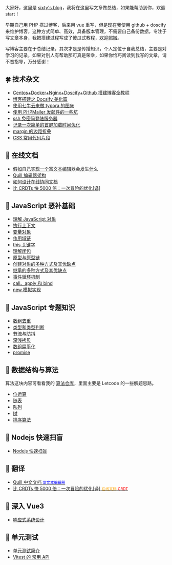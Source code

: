 大家好，这里是 [sixty's blog](https://www.sixtyden.com)，我将在这里写文章做总结，如果能帮助到你，欢迎 start！

早期自己用 PHP 搭过博客，后来用 vue 重写，但是现在我使用 github + doscify 来维护博客，这种方式简单、高效，具备版本管理，不需要自己备份数据，专注于写文章本身，我把搭建过程写成了傻瓜式教程，[欢迎照搬](normal/Centos+Docker+Nginx+Doscify+Github搭建博客全教程.md)。

写博客主要在于总结记录，其次才是是传播知识，个人定位于自我总结，主要是对学习的记录，如果对别人有帮助那可真是荣幸，如果你恰巧阅读到我写的文章，请不吝指导，万分感谢！

## 🍀 技术杂文

- [Centos+Docker+Nginx+Doscify+Github 搭建博客全教程](normal/Centos+Docker+Nginx+Doscify+Github搭建博客全教程.md)
- [博客搭建之 Docsify 美化篇](normal/博客搭建之Docsify美化篇.md)
- [使用七牛云来做 typora 的图床](normal/使用七牛云来做typora的图床.md)
- [使用 PHPMailer 发邮件的一些坑](normal/使用PHPMailer发邮件的一些坑.md)
- [ssh 免密码登陆服务器](normal/ssh免密码登陆服务器.md)
- [记录一次简单的首屏加载时间优化](normal/记录一次简单的首屏加载时间优化.md)
- [margin 的边距折叠](normal/margin的边距折叠.md)
- [CSS 常用代码片段](normal/CSS常用代码片段.md)

## 🌿 在线文档

- [假如自己实现一个富文本编辑器会发生什么](document-online/假如自己实现一个富文本编辑器会发生什么.md)
- [Quill 编辑器架构](document-online/Quill编辑器架构.md)
- [如何设计在线协同文档](document-online/如何设计在线协同文档.md)
- [比 CRDTs 快 5000 倍：一次冒险的优化[译]](document-online/比CRDTs快5000倍：一次冒险的优化[译])

## 🌾 JavaScript 恶补基础

- [理解 JavaScript 对象](javascript-base-learn/理解JavaScript对象.md)
- [执行上下文](javascript-base-learn/执行上下文.md)
- [变量对象](javascript-base-learn/变量对象.md)
- [作用域链](javascript-base-learn/作用域链.md)
- [this 关键字](javascript-base-learn/this关键字.md)
- [理解闭包](javascript-base-learn/理解闭包.md)
- [原型与原型链](javascript-base-learn/原型与原型链.md)
- [创建对象的多种方式及其优缺点](javascript-base-learn/创建对象的多种方式及其优缺点.md)
- [继承的多种方式及其优缺点](javascript-base-learn/继承的多种方式及其优缺点.md)
- [事件循环机制](javascript-base-learn/事件循环机制.md)
- [call、apply 和 bind](javascript-base-learn/call、apply和bind.md)
- [new 模拟实现](javascript-base-learn/new模拟实现.md)

## 🌵 JavaScript 专题知识

- [数组去重](javascript-special/数组去重.md)
- [类型和类型判断](javascript-special/类型和类型判断.md)
- [节流与防抖](javascript-special/节流与防抖.md)
- [深浅拷贝](javascript-special/深浅拷贝.md)
- [数组扁平化](javascript-special/数组扁平化.md)
- [promise](javascript-special/promise.md)

## 🍃 数据结构与算法

算法这块内容可看看我的 [算法仓库](https://github.com/hzjswlgbsj/algorithm-study)，里面主要是 Letcode 的一些解题思路。

- [位运算](algorithm/BitManipulation.md)
- [链表](algorithm/LinkedList.md)
- [队列](algorithm/Queue.md)
- [树](algorithm/Tree.md)
- [排序算法](algorithm/Sort.md)

## 🍁 Nodejs 快速扫盲

- [Nodejs 快速扫盲](nodejs/Nodejs扫盲.md)

## 🌾 翻译

- [Quill 中文文档 <small style='color: blue'>富文本编辑器</small>](quill-translate/README)
- [比 CRDTs 快 5000 倍：一次冒险的优化[译] <small style='color: orange'>在线文档</small> <small style='color: red'>CRDT</small>](document-online/比CRDTs快5000倍：一次冒险的优化[译])

## 🌴 深入 Vue3

- [响应式系统设计](vue/响应式系统设计.md)

## 🍂 单元测试

- [单元测试简介](unit-test/单元测试简介.md)
- [Vitest 的 常用 API](unit-test/Vitest的API.md)
